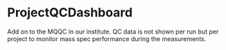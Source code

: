 # ProjectQCDashboard
Add on to the MQQC in our institute. QC data is not shown per run but per project to monitor mass spec performance during the measurements.
